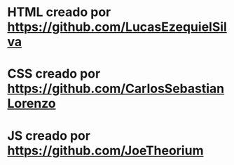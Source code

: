 # HTML creado por https://github.com/LucasEzequielSilva
# CSS creado por https://github.com/CarlosSebastianLorenzo
# JS creado por https://github.com/JoeTheorium
